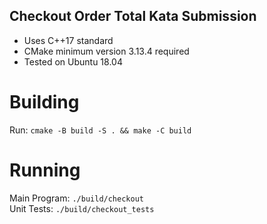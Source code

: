 ## Checkout Order Total Kata Submission
- Uses C++17 standard
- CMake minimum version 3.13.4 required
- Tested on Ubuntu 18.04

# Building
Run: `cmake -B build -S . && make -C build`

# Running

Main Program: `./build/checkout`\
Unit Tests: `./build/checkout_tests`
